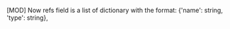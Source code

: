 [MOD] Now refs field is a list of dictionary with the format:
    {'name': string, 'type': string},
